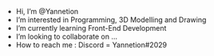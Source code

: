 - Hi, I’m @Yannetion
- I’m interested in Programming, 3D Modelling and Drawing
- I’m currently learning Front-End Development
- I’m looking to collaborate on ...
- How to reach me : Discord = Yannetion#2029

<!---
Yannetion/Yannetion is a ✨ special ✨ repository because its `README.md` (this file) appears on your GitHub profile.
You can click the Preview link to take a look at your changes.
--->
